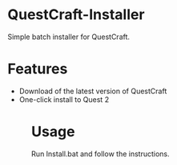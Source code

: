 # QuestCraft-Installer
Simple batch installer for QuestCraft.

# Features
<ul>
<li>Download of the latest version of QuestCraft</li>
<li>One-click install to Quest 2</li>
<ul>
  
# Usage
Run Install.bat and follow the instructions.
